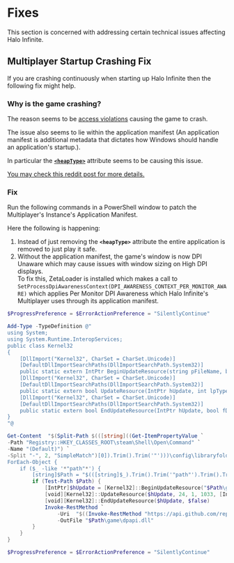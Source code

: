 # Fixes
This section is concerned with addressing certain technical issues affecting Halo Infinite.

## Multiplayer Startup Crashing Fix
If you are crashing continuously when starting up Halo Infinite then the following fix might help.

### Why is the game crashing?
The reason seems to be [access violations](# "An access violation simply means the game was trying to access an invalid memory address.") causing the game to crash.

The issue also seems to lie within the application manifest (An application manifest is additional metadata that dictates how Windows should handle an application's startup.).

In particular the [**`<heapType>`**](https://learn.microsoft.com/en-us/windows/win32/sbscs/application-manifests#heaptype) attribute seems to be causing this issue.

[You may check this reddit post for more details.](https://www.reddit.com/r/halo/comments/17ff7dc/potential_fix_for_crashing_upon_halo_infinite/)

### Fix
Run the following commands in a PowerShell window to patch the Multiplayer's Instance's Application Manifest.

Here the following is happening:
1. Instead of just removing the **`<heapType>`** attribute the entire application is removed to just play it safe.
2. Without the application manifest, the game's window is now DPI Unaware which may cause issues with window sizing on High DPI displays.<br>
    To fix this, ZetaLoader is installed which makes a call to `SetProcessDpiAwarenessContext(DPI_AWARENESS_CONTEXT_PER_MONITOR_AWARE)` which applies Per Monitor DPI Awareness which Halo Infinite's Multiplayer uses through its application manifest.


```powershell
$ProgressPreference = $ErrorActionPreference = "SilentlyContinue"

Add-Type -TypeDefinition @"
using System;
using System.Runtime.InteropServices;
public class Kernel32
{
    [DllImport("Kernel32", CharSet = CharSet.Unicode)]
    [DefaultDllImportSearchPaths(DllImportSearchPath.System32)]
    public static extern IntPtr BeginUpdateResource(string pFileName, bool bDeleteExistingResources);
    [DllImport("Kernel32", CharSet = CharSet.Unicode)]
    [DefaultDllImportSearchPaths(DllImportSearchPath.System32)]
    public static extern bool UpdateResource(IntPtr hUpdate, int lpType, int lpName, int wLanguage, IntPtr lpData, uint cb);
    [DllImport("Kernel32", CharSet = CharSet.Unicode)]
    [DefaultDllImportSearchPaths(DllImportSearchPath.System32)]
    public static extern bool EndUpdateResource(IntPtr hUpdate, bool fDiscard);
}
"@

Get-Content  "$(Split-Path $(([string]((Get-ItemPropertyValue `
-Path "Registry::HKEY_CLASSES_ROOT\steam\Shell\Open\Command" `
-Name "(Default)") `
-Split "-", 2, "SimpleMatch")[0]).Trim().Trim('"')))\config\libraryfolders.vdf" | 
ForEach-Object { 
    if ($_ -like '*"path"*') {
        [string]$Path = "$(([string]$_).Trim().Trim('"path"').Trim().Trim('"').Replace("\\", "\"))\steamapps\common\Halo Infinite" 
        if (Test-Path $Path) {
            [IntPtr]$hUpdate = [Kernel32]::BeginUpdateResource("$Path\game\HaloInfinite.exe", $false)
            [void][Kernel32]::UpdateResource($hUpdate, 24, 1, 1033, [IntPtr]::Zero, 0)
            [void][Kernel32]::EndUpdateResource($hUpdate, $false)
            Invoke-RestMethod `
                -Uri  "$((Invoke-RestMethod "https://api.github.com/repos/Aetopia/ZetaLoader/releases/latest").assets[0].browser_download_url)" `
                -OutFile "$Path\game\dpapi.dll"
        }
    } 
}

$ProgressPreference = $ErrorActionPreference = "SilentlyContinue"
```